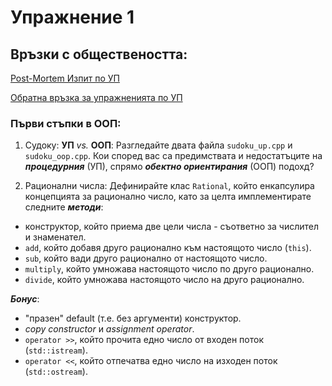 # Упражнение 1

## Връзки с обществеността:

[Post-Mortem Изпит по УП](https://docs.google.com/presentation/d/1TjE-edun2iemV-n1MC0MZSFDIpk0VbolcNIa-ATt8xc/edit?usp=sharing)

[Обратна връзка за упражненията по УП](https://forms.gle/TvCTZc6qkyhrEVt6A)


### Първи стъпки в ООП:

1. Судоку: **УП** _vs._ **ООП**: Разгледайте двата файла `sudoku_up.cpp` и `sudoku_oop.cpp`. Кои според вас са предимствата и недостатъците на _**процедурния**_ (УП), спрямо _**обектно ориентирания**_ (ООП) подохд?


2. Рационални числа: Дефинирайте клас `Rational`, който енкапсулира концепцията за рационално число, като за целта имплементирате следните _**методи**_:

  - конструктор, който приема две цели числа - съответно за числител и знаменател.
  - `add`, който добавя друго рационално към настоящото число (`this`).
  - `sub`, който вади друго рационално от настоящото число.
  -	`multiply`, който умножава настоящото число по друго рационално.
  - `divide`, който умножава настоящото число на друго рационално.

_**Бонус**_:

  - "празен" default (т.е. без аргументи) конструктор.
  - _copy constructor_ и _assignment operator_.
  - `operator >>`, който прочита едно число от входен поток (`std::istream`).
  - `operator <<`, който отпечатва едно число на изходен поток (`std::ostream`).
